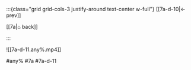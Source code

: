 :::{class="grid grid-cols-3 justify-around text-center w-full"}
[[7a-d-10|← prev]]

[[7a|⌂ back]]

<span/>

:::

![[7a-d-11.any%.mp4]]

#any% #7a #7a-d-11